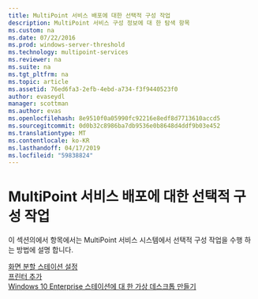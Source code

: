```yaml
---
title: MultiPoint 서비스 배포에 대한 선택적 구성 작업
description: MultiPoint 서비스 구성 정보에 대 한 탐색 항목
ms.custom: na
ms.date: 07/22/2016
ms.prod: windows-server-threshold
ms.technology: multipoint-services
ms.reviewer: na
ms.suite: na
ms.tgt_pltfrm: na
ms.topic: article
ms.assetid: 76ed6fa3-2efb-4ebd-a734-f3f9440523f0
author: evaseydl
manager: scottman
ms.author: evas
ms.openlocfilehash: 8e9510f0a05990fc92216e8edf8d7713610accd5
ms.sourcegitcommit: 0d0b32c8986ba7db9536e0b8648d4ddf9b03e452
ms.translationtype: MT
ms.contentlocale: ko-KR
ms.lasthandoff: 04/17/2019
ms.locfileid: "59838824"
---
```

# <a name="optional-configuration-tasks-for-a-multipoint-services-deployment"></a>MultiPoint 서비스 배포에 대한 선택적 구성 작업
이 섹션의에서 항목에서는 MultiPoint 서비스 시스템에서 선택적 구성 작업을 수행 하는 방법에 설명 합니다.  
   
[화면 분할 스테이션 설정](Set-up-a-split-screen-station-in-MultiPoint-services.md)  
[프린터 추가](Add-printers.md)  
[Windows 10 Enterprise 스테이션에 대 한 가상 데스크톱 만들기](Create-Windows-10-Enterprise-virtual-desktops-for-stations.md)  